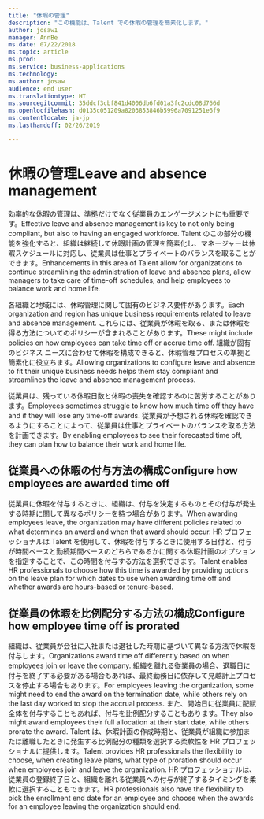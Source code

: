 ```yaml
---
title: "休暇の管理"
description: "この機能は、Talent での休暇の管理を簡素化します。"
author: josaw1
manager: AnnBe
ms.date: 07/22/2018
ms.topic: article
ms.prod: 
ms.service: business-applications
ms.technology: 
ms.author: josaw
audience: end user
ms.translationtype: HT
ms.sourcegitcommit: 35ddcf3cbf841d4006db6fd01a3fc2cdc08d766d
ms.openlocfilehash: d0135c051209a8203853846b5996a7091251e6f9
ms.contentlocale: ja-jp
ms.lasthandoff: 02/26/2019

---
```


# <a name="leave-and-absence-management"></a><span data-ttu-id="fde0f-103">休暇の管理</span><span class="sxs-lookup"><span data-stu-id="fde0f-103">Leave and absence management</span></span>



<span data-ttu-id="fde0f-104">効率的な休暇の管理は、準拠だけでなく従業員のエンゲージメントにも重要です。</span><span class="sxs-lookup"><span data-stu-id="fde0f-104">Effective leave and absence management is key to not only being compliant, but also to having an engaged workforce.</span></span> <span data-ttu-id="fde0f-105">Talent のこの部分の機能を強化すると、組織は継続して休暇計画の管理を簡素化し、マネージャーは休暇スケジュールに対応し、従業員は仕事とプライベートのバランスを取ることができます。</span><span class="sxs-lookup"><span data-stu-id="fde0f-105">Enhancements in this area of Talent allow for organizations to continue streamlining the administration of leave and absence plans, allow managers to take care of time-off schedules, and help employees to balance work and home life.</span></span>

<span data-ttu-id="fde0f-106">各組織と地域には、休暇管理に関して固有のビジネス要件があります。</span><span class="sxs-lookup"><span data-stu-id="fde0f-106">Each organization and region has unique business requirements related to leave and absence management.</span></span> <span data-ttu-id="fde0f-107">これらには、従業員が休暇を取る、または休暇を得る方法についてのポリシーが含まれることがあります。</span><span class="sxs-lookup"><span data-stu-id="fde0f-107">These might include policies on how employees can take time off or accrue time off.</span></span> <span data-ttu-id="fde0f-108">組織が固有のビジネス ニーズに合わせて休暇を構成できると、休暇管理プロセスの準拠と簡素化に役立ちます。</span><span class="sxs-lookup"><span data-stu-id="fde0f-108">Allowing organizations to configure leave and absence to fit their unique business needs helps them stay compliant and streamlines the leave and absence management process.</span></span>

<span data-ttu-id="fde0f-109">従業員は、残っている休暇日数と休暇の喪失を確認するのに苦労することがあります。</span><span class="sxs-lookup"><span data-stu-id="fde0f-109">Employees sometimes struggle to know how much time off they have and if they will lose any time-off awards.</span></span> <span data-ttu-id="fde0f-110">従業員が予想される休暇を確認できるようにすることによって、従業員は仕事とプライベートのバランスを取る方法を計画できます。</span><span class="sxs-lookup"><span data-stu-id="fde0f-110">By enabling employees to see their forecasted time off, they can plan how to balance their work and home life.</span></span> 

## <a name="configure-how-employees-are-awarded-time-off"></a><span data-ttu-id="fde0f-111">従業員への休暇の付与方法の構成</span><span class="sxs-lookup"><span data-stu-id="fde0f-111">Configure how employees are awarded time off</span></span>
<span data-ttu-id="fde0f-112">従業員に休暇を付与するときに、組織は、付与を決定するものとその付与が発生する時期に関して異なるポリシーを持つ場合があります。</span><span class="sxs-lookup"><span data-stu-id="fde0f-112">When awarding employees leave, the organization may have different policies related to what determines an award and when that award should occur.</span></span> <span data-ttu-id="fde0f-113">HR プロフェッショナルは Talent を使用して、休暇を付与するときに使用する日付と、付与が時間ベースと勤続期間ベースのどちらであるかに関する休暇計画のオプションを指定することで、この時間を付与する方法を選択できます。</span><span class="sxs-lookup"><span data-stu-id="fde0f-113">Talent enables HR professionals to choose how this time is awarded by providing options on the leave plan for which dates to use when awarding time off and whether awards are hours-based or tenure-based.</span></span>  

## <a name="configure-how-employee-time-off-is-prorated"></a><span data-ttu-id="fde0f-114">従業員の休暇を比例配分する方法の構成</span><span class="sxs-lookup"><span data-stu-id="fde0f-114">Configure how employee time off is prorated</span></span>
<span data-ttu-id="fde0f-115">組織は、従業員が会社に入社または退社した時期に基づいて異なる方法で休暇を付与します。</span><span class="sxs-lookup"><span data-stu-id="fde0f-115">Organizations award time off differently based on when employees join or leave the company.</span></span> <span data-ttu-id="fde0f-116">組織を離れる従業員の場合、退職日に付与を終了する必要がある場合もあれば、最終勤務日に依存して見越計上プロセスを停止する場合もあります。</span><span class="sxs-lookup"><span data-stu-id="fde0f-116">For employees leaving the organization, some might need to end the award on the termination date, while others rely on the last day worked to stop the accrual process.</span></span> <span data-ttu-id="fde0f-117">また、開始日に従業員に配賦全体を付与することもあれば、付与を比例配分することもあります。</span><span class="sxs-lookup"><span data-stu-id="fde0f-117">They also might award employees their full allocation at their start date, while others prorate the award.</span></span> <span data-ttu-id="fde0f-118">Talent は、休暇計画の作成時期と、従業員が組織に参加または離職したときに発生する比例配分の種類を選択する柔軟性を HR プロフェッショナルに提供します。</span><span class="sxs-lookup"><span data-stu-id="fde0f-118">Talent provides HR professionals the flexibility to choose, when creating leave plans, what type of proration should occur when employees join and leave the organization.</span></span> <span data-ttu-id="fde0f-119">HR プロフェッショナルは、従業員の登録終了日と、組織を離れる従業員への付与が終了するタイミングを柔軟に選択することもできます。</span><span class="sxs-lookup"><span data-stu-id="fde0f-119">HR professionals also have the flexibility to pick the enrollment end date for an employee and choose when the awards for an employee leaving the organization should end.</span></span> 


<!--
## Status
### Development status
Generally available
#### Target timeframe
September or later
-->

